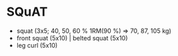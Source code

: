# SQuAT
* squat (3x5; 40, 50, 60 % 1RM(90 %) => 70, 87, 105 kg)
* front squat (5x10) | belted squat (5x10)
* leg curl (5x10)
